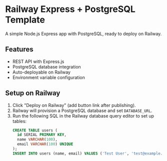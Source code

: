 # Railway Express + PostgreSQL Template

A simple Node.js Express app with PostgreSQL, ready to deploy on Railway.

## Features
- REST API with Express.js
- PostgreSQL database integration
- Auto-deployable on Railway
- Environment variable configuration

## Setup on Railway
1. Click "Deploy on Railway" (add button link after publishing).
2. Railway will provision a PostgreSQL database and set `DATABASE_URL`.
3. Run the following SQL in the Railway database query editor to set up tables:
   ```sql
   CREATE TABLE users (
     id SERIAL PRIMARY KEY,
     name VARCHAR(100),
     email VARCHAR(100) UNIQUE
   );
   INSERT INTO users (name, email) VALUES ('Test User', 'test@example.com');